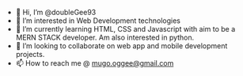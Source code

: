 - 👋 Hi, I’m @doubleGee93
- 👀 I’m interested in Web  Development technologies
- 🌱 I’m currently learning HTML, CSS and Javascript with aim to be a MERN STACK developer. Am also interested in python.
- 💞️ I’m looking to collaborate on web app and mobile development projects.
- 📫 How to reach me @ mugo.oggee@gmail.com

<!---
doubleGee93/doubleGee93 is a ✨ special ✨ repository because its `README.md` (this file) appears on your GitHub profile.
You can click the Preview link to take a look at your changes.
--->

